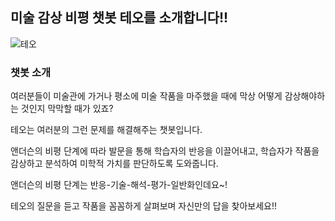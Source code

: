## 미술 감상 비평 챗봇 테오를 소개합니다!!

![테오](https://user-images.githubusercontent.com/81298259/122635313-1666ec00-d11e-11eb-8394-285981a94e83.png)


### 챗봇 소개

여러분들이 미술관에 가거나 평소에 미술 작품을 마주했을 때에 막상 어떻게 감상해야하는 것인지 막막할 때가 있죠?

테오는 여러분의 그런 문제를 해결해주는 챗봇입니다.

앤더슨의 비평 단계에 따라 발문을 통해 학습자의 반응을 이끌어내고, 학습자가 작품을 감상하고 분석하여 미학적 가치를 판단하도록 도와줍니다.

앤더슨의 비평 단계는 반응-기술-해석-평가-일반화인데요~!

테오의 질문을 듣고 작품을 꼼꼼하게 살펴보며 자신만의 답을 찾아보세요!!

